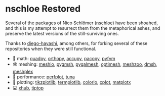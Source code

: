# nschloe Restored

Several of the packages of Nico Schlömer ([nschloe](https://github.com/nschloe)) have been shoahed, and this is my attempt to resurrect them from the metaphorical ashes, and preserve the latest versions of the still-surviving ones.

Thanks to [diego-hayashi](https://github.com/diego-hayashi), among others, for forking several of these repositories when they were still functional.

- 📐 math: [quadpy](https://github.com/sigma-py/quadpy),
  [orthopy](https://github.com/sigma-py/orthopy),
  [accupy](https://github.com/sigma-py/accupy),
  [pacopy](https://github.com/sigma-py/pacopy),
  [pyfvm](https://github.com/sigma-py/pyfvm)
- 🕸 meshing: [meshio](https://github.com/nschloe/meshio/),
  [pygmsh](https://github.com/meshpro/pygmsh),
  [pygalmesh](https://github.com/meshpro/pygalmesh),
  [optimesh](https://github.com/meshpro/optimesh),
  [meshzoo](https://github.com/meshpro/meshzoo),
  [dmsh](https://github.com/meshpro/dmsh),
  [meshplex](https://github.com/meshpro/meshplex)
- 🚀 performance: [perfplot](https://github.com/nschloe/perfplot),
  [tuna](https://github.com/nschloe/tuna)
- 🎨 plotting: [tikzplotlib](https://github.com/texworld/tikzplotlib/), 
  [termplotlib](https://github.com/nschloe/termplotlib),
  [colorio](https://github.com/nschloe/colorio),
  [cplot](https://github.com/nschloe/cplot),
  [matplotx](https://github.com/nschloe/matplotx)
- 💻 [xhub](https://github.com/nschloe/xhub),
  [tiptop](https://github.com/nschloe/tiptop)

